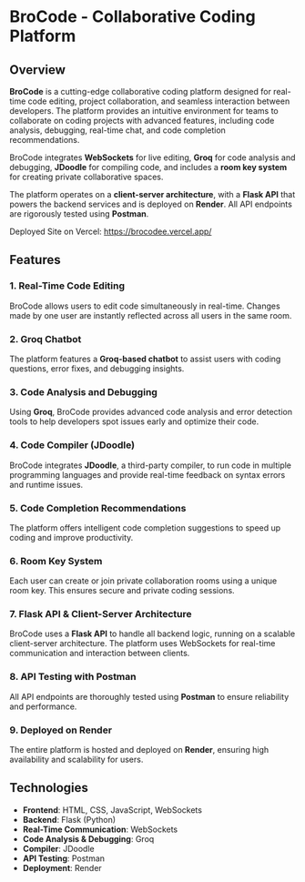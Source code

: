 # BroCode - Collaborative Coding Platform

## Overview

**BroCode** is a cutting-edge collaborative coding platform designed for real-time code editing, project collaboration, and seamless interaction between developers. The platform provides an intuitive environment for teams to collaborate on coding projects with advanced features, including code analysis, debugging, real-time chat, and code completion recommendations.

BroCode integrates **WebSockets** for live editing, **Groq** for code analysis and debugging, **JDoodle** for compiling code, and includes a **room key system** for creating private collaborative spaces.

The platform operates on a **client-server architecture**, with a **Flask API** that powers the backend services and is deployed on **Render**. All API endpoints are rigorously tested using **Postman**.

Deployed Site on Vercel: https://brocodee.vercel.app/

## Features

### 1. Real-Time Code Editing
BroCode allows users to edit code simultaneously in real-time. Changes made by one user are instantly reflected across all users in the same room.

### 2. Groq Chatbot
The platform features a **Groq-based chatbot** to assist users with coding questions, error fixes, and debugging insights.

### 3. Code Analysis and Debugging
Using **Groq**, BroCode provides advanced code analysis and error detection tools to help developers spot issues early and optimize their code.

### 4. Code Compiler (JDoodle)
BroCode integrates **JDoodle**, a third-party compiler, to run code in multiple programming languages and provide real-time feedback on syntax errors and runtime issues.

### 5. Code Completion Recommendations
The platform offers intelligent code completion suggestions to speed up coding and improve productivity.

### 6. Room Key System
Each user can create or join private collaboration rooms using a unique room key. This ensures secure and private coding sessions.

### 7. Flask API & Client-Server Architecture
BroCode uses a **Flask API** to handle all backend logic, running on a scalable client-server architecture. The platform uses WebSockets for real-time communication and interaction between clients.

### 8. API Testing with Postman
All API endpoints are thoroughly tested using **Postman** to ensure reliability and performance.

### 9. Deployed on Render
The entire platform is hosted and deployed on **Render**, ensuring high availability and scalability for users.

## Technologies

* **Frontend**: HTML, CSS, JavaScript, WebSockets
* **Backend**: Flask (Python)
* **Real-Time Communication**: WebSockets
* **Code Analysis & Debugging**: Groq
* **Compiler**: JDoodle
* **API Testing**: Postman
* **Deployment**: Render
  
